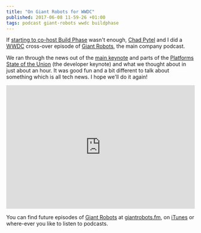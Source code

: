 ```yaml
---
title: "On Giant Robots for WWDC"
published: 2017-06-08 11-59-26 +01:00
tags: podcast giant-robots wwdc buildphase
---
```


If [starting to co-host Build Phase][co-host] wasn't enough, [Chad Pytel][] and
I did a [WWDC][] cross-over episode of [Giant Robots][], the main company
podcast.

We ran through the news out of the [main keynote][] and parts of the [Platforms
State of the Union][] (the developer keynote) and what we thought about in just
about an hour. It was good fun and a bit different to talk about something
which is all tech news. I hope we'll do it again!

<iframe frameborder='0' height='330px' scrolling='no' seamless
src='https://simplecast.com/e/72374?style=large' width='100%'></iframe>

You can find future episodes of [Giant Robots][] at
[giantrobots.fm][Giant Robots], on [iTunes][] or where-ever you like to listen
to podcasts.

[co-host]: /posts/co-hosting-build-phase-podcast.html
[Chad Pytel]: http://chadpytel.com
[WWDC]: https://developer.apple.com/wwdc/
[Giant Robots]: http://giantrobots.fm/
[main keynote]: https://developer.apple.com/videos/play/wwdc2017/101/
[Platforms State of the Union]: https://developer.apple.com/videos/play/wwdc2017/102/
[iTunes]: https://itunes.apple.com/us/podcast/giant-robots-smashing-into/id535121941
